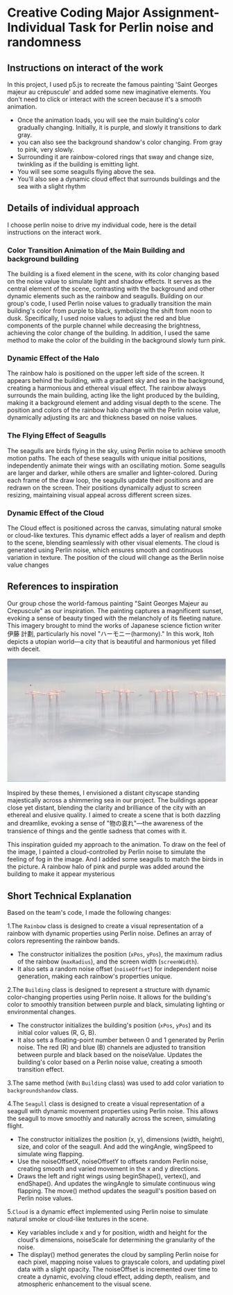 # Creative Coding Major Assignment-Individual Task for Perlin noise and randomness

## Instructions on interact of the work
In this project, I used p5.js to recreate the famous painting 'Saint Georges majeur au crépuscule' and added some new imaginative elements. You don't need to click or interact with the screen because it's a smooth animation.
- Once the animation loads, you will see the main building's color gradually changing.   Initially, it is purple, and slowly it transitions to dark gray.
- you can also see the background shandow's color changing. From gray to pink, very slowly.
- Surrounding it are rainbow-colored rings that sway and change size, twinkling as if the building is emitting light.
- You will see some seagulls flying above the sea.
- You'll also see a dynamic cloud effect that surrounds buildings and the sea with a slight rhythm

## Details of individual approach
I choose perlin noise to drive my individual code, here is the detail instructions on the interact work.
### Color Transition Animation of the Main Building and background building
The building is a fixed element in the scene, with its color changing based on the noise value to simulate light and shadow effects. It serves as the central element of the scene, contrasting with the background and other dynamic elements such as the rainbow and seagulls.
Building on our group's code, I used Perlin noise values to gradually transition the main building's color from purple to black, symbolizing the shift from noon to dusk. Specifically, I used noise values to adjust the red and blue components of the purple channel while decreasing the brightness, achieving the color change of the building.
In addition, I used the same method to make the color of the building in the background slowly turn pink.

### Dynamic Effect of the Halo
The rainbow halo is positioned on the upper left side of the screen. It appears behind the building, with a gradient sky and sea in the background, creating a harmonious and ethereal visual effect. The rainbow always surrounds the main building, acting like the light produced by the building, making it a background element and adding visual depth to the scene.
The position and colors of the rainbow halo change with the Perlin noise value, dynamically adjusting its arc and thickness based on noise values.

### The Flying Effect of Seagulls
The seagulls are birds flying in the sky, using Perlin noise to achieve smooth motion paths. The each of these seagulls with unique initial positions, independently animate their wings with an oscillating motion. Some seagulls are larger and darker, while others are smaller and lighter-colored.
During each frame of the draw loop, the seagulls update their positions and are redrawn on the screen. Their positions dynamically adjust to screen resizing, maintaining visual appeal across different screen sizes.

### Dynamic Effect of the Cloud
The Cloud effect is positioned across the canvas, simulating natural smoke or cloud-like textures.  This dynamic effect adds a layer of realism and depth to the scene, blending seamlessly with other visual elements.  The cloud is generated using Perlin noise, which ensures smooth and continuous variation in texture. 
The position of the cloud will change as the Berlin noise value changes

## References to inspiration
Our group chose the world-famous painting "Saint Georges Majeur au Crepuscule" as our inspiration.    The painting captures a magnificent sunset, evoking a sense of beauty tinged with the melancholy of its fleeting nature.    This imagery brought to mind the works of Japanese science fiction writer 伊藤 計劃, particularly his novel "ハーモニー(harmony)."    In this work, Itoh depicts a utopian world—a city that is beautiful and harmonious yet filled with deceit.

![An image of harmony_](readmeImages/harmony_.png)

Inspired by these themes, I envisioned a distant cityscape standing majestically across a shimmering sea in our project.    The buildings appear close yet distant, blending the clarity and brilliance of the city with an ethereal and elusive quality.    I aimed to create a scene that is both dazzling and dreamlike, evoking a sense of "物の哀れ"—the awareness of the transience of things and the gentle sadness that comes with it.

This inspiration guided my approach to the animation. To draw on the feel of the image, I painted a cloud-controlled by Perlin noise to simulate the feeling of fog in the image. And I added some seagulls to match the birds in the picture. A rainbow halo of pink and purple was added around the building to make it appear mysterious

 ## Short Technical Explanation
 Based on the team's code, I made the following changes:

1.The `Rainbow` class is designed to create a visual representation of a rainbow with dynamic properties using Perlin noise. Defines an array of colors representing the rainbow bands.
- The constructor initializes the position (`xPos`, `yPos`), the maximum radius of the rainbow (`maxRadius`), and the screen width (`screenWidth`).
- It also sets a random noise offset (`noiseOffset`) for independent noise generation, making each rainbow's properties unique.

2.The `Building` class is designed to represent a structure with dynamic color-changing properties using Perlin noise.  It allows for the building's color to smoothly transition between purple and black, simulating lighting or environmental changes.
- The constructor initializes the building's position (`xPos`, `yPos`) and its initial color values (R, G, B).
- It also sets a floating-point number between 0 and 1 generated by Perlin noise.
The red (R) and blue (B) channels are adjusted to transition between purple and black based on the noiseValue. Updates the building's color based on a Perlin noise value, creating a smooth transition effect.

3.The same method (with `Building` class) was used to add color variation to `backgroundshandow` class.

4.The `Seagull` class is designed to create a visual representation of a seagull with dynamic movement properties using Perlin noise.  This allows the seagull to move smoothly and naturally across the screen, simulating flight.

- The constructor initializes the position (x, y), dimensions (width, height), size, and color of the seagull. And add the wingAngle, wingSpeed to simulate wing flapping.
- Use the noiseOffsetX, noiseOffsetY to offsets random Perlin noise, creating smooth and varied movement in the x and y directions.
- Draws the left and right wings using beginShape(), vertex(), and endShape().  And updates the wingAngle to simulate continuous wing flapping. The move() method updates the seagull's position based on Perlin noise values.

5.`Cloud` is a dynamic effect implemented using Perlin noise to simulate natural smoke or cloud-like textures in the scene. 
- Key variables include x and y for position, width and height for the cloud's dimensions, noiseScale for determining the granularity of the noise.
- The display() method generates the cloud by sampling Perlin noise for each pixel, mapping noise values to grayscale colors, and updating pixel data with a slight opacity.   The noiseOffset is incremented over time to create a dynamic, evolving cloud effect, adding depth, realism, and atmospheric enhancement to the visual scene.